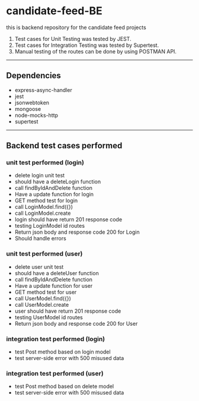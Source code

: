 # candidate-feed-BE
this is backend repository for the candidate feed projects
1. Test cases for Unit Testing was tested by JEST.
2. Test cases for Integration Testing was tested by Supertest.
3. Manual testing of the routes can be done by using POSTMAN API.

---
## Dependencies

- express-async-handler
- jest
- jsonwebtoken
- mongoose
- node-mocks-http
- supertest


---
## Backend test cases performed

### unit test performed (login)

- delete login unit test
- should have a deleteLogin function
- call findByIdAndDelete function
- Have a update function for login
- GET method test for login
- call LoginModel.find({})
- call LoginModel.create
- login should have return 201 response code
- testing LoginModel id routes
- Return json body and response code 200 for Login
- Should handle errors

### unit test performed (user)

- delete user unit test
- should have a deleteUser function
- call findByIdAndDelete function
- Have a update function for user
- GET method test for user
- call UserModel.find({})
- call UserModel.create
- user should have return 201 response code
- testing UserModel id routes
- Return json body and response code 200 for User

### integration test performed (login)

-  test Post method based on login model
-  test server-side error with 500 misused data

### integration test performed (user)

-  test Post method based on delete model
-  test server-side error with 500 misused data






